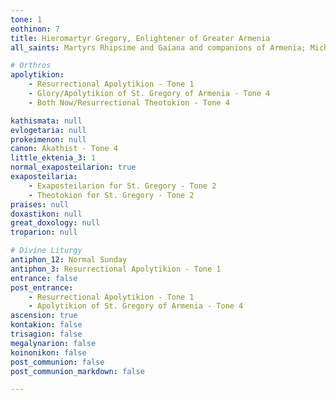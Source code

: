 ```yaml
---
tone: 1
eothinon: 7
title: Hieromartyr Gregory, Enlightener of Greater Armenia
all_saints: Martyrs Rhipsime and Gaiana and companions of Armenia; Michael the wonderworker, first metropolitan of Kiev; Venerable Gregory of the Pelshma River

# Orthros
apolytikion:
    - Resurrectional Apolytikion - Tone 1
    - Glory/Apolytikion of St. Gregory of Armenia - Tone 4
    - Both Now/Resurrectional Theotokion - Tone 4

kathismata: null
evlogetaria: null
prokeimenon: null
canon: Akathist - Tone 4
little_ektenia_3: 1
normal_exaposteilarion: true
exaposteilaria:
    - Exaposteilarion for St. Gregory - Tone 2
    - Theotokion for St. Gregory - Tone 2
praises: null
doxastikon: null
great_doxology: null
troparion: null

# Divine Liturgy
antiphon_12: Normal Sunday
antiphon_3: Resurrectional Apolytikion - Tone 1
entrance: false
post_entrance:
    - Resurrectional Apolytikion - Tone 1
    - Apolytikion of St. Gregory of Armenia - Tone 4
ascension: true
kontakion: false
trisagion: false
megalynarion: false
koinonikon: false
post_communion: false
post_communion_markdown: false

---
```



